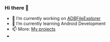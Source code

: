 ### Hi there 👋

- 🔭 I’m currently working on <a href="https://github.com/Aldeshov/ADBFileExplorer">ADBFileExplorer</a>
- 🌱 I’m currently learning Android Development
- 📫 More: <a href="https://aprojects.me">My projects</a>
-  
